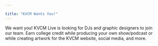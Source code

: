 ```yaml
---

title: "KVCM Wants You!"
---
```


We want you! KVCM Live is looking for DJs and graphic designers to join our team. Earn college credit while producing your own show/podcast or while creating artwork for the KVCM website, social media, and more.
